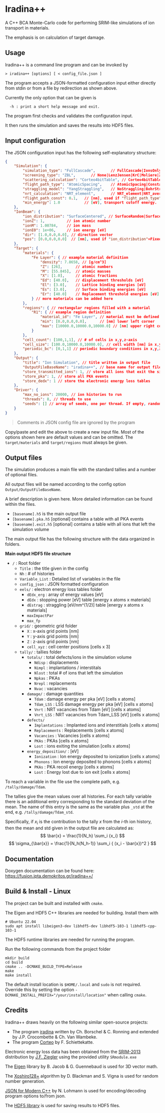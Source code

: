 # Iradina++

A C++ BCA Monte-Carlo code for performing SRIM-like simulations of ion
transport in materials.

The emphasis is on calculation of target damage.

## Usage

Iradina++ is a command line program and can be invoked by 

```
> iradina++ [options] [ < config_file.json ]
```
The program accepts a JSON-formatted configuration input either
directly from stdin or from a file by redirection
as shown above.

Currently the only option that can be given is 
```
  -h : print a short help message and exit.
```

The program first checks and validates the configuration input. 

It then runs the simulation and saves the results into HDF5 files.

## Input configuration

The JSON configuration input has the following self-explanatory structure:

```json
{
    "Simulation": {
        "simulation_type": "FullCascade",       // FullCascade|IonsOnly|CascadesOnly
        "screening_type": "ZBL",       // None|LenzJensen|KrC|Moliere|ZBL
        "scattering_calculation": "Corteo4bitTable", // Corteo4bitTable|Corteo6bitTable|ZBL_MAGICK|GCQuad
        "flight_path_type": "AtomicSpacing",    // AtomicSpacing|Constant|MendenhallWeller
        "straggling_model": "YangStraggling",   // NoStraggling|BohrStraggling|ChuStraggling|YangStraggling
        "nrt_calculation": "NRT_element",       // NRT_element|NRT_average
        "flight_path_const": 0.1,   // [nm], used if "flight_path_type"=Constant        
        "min_energy": 1.0           // [eV], transport cutoff energy.  
    },
    "IonBeam": {
        "ion_distribution": "SurfaceCentered", // SurfaceRandom|SurfaceCentered|FixedPos|VolumeCentered|VolumeRandom
        "ionZ": 1,          // ion atomic number
        "ionM": 1.00784,    // ion mass
        "ionE0": 1e+06,     // ion energy [eV] 
        "dir": [1.0,0.0,0.0], // direction vector
        "pos": [0.0,0.0,0.0]  // [nm], used if "ion_distribution"=Fixed
    },
    "Target": {
        "materials": { 
            "Fe Layer": { // example material definition
                "density": 7.8658, // [g/cm^3]
                "Z": [26],      // atomic numbers
                "M": [55.845],  // atomic masses
                "X": [1.0],     // atomic fractions 
                "Ed": [40.0],   // displacement thresholds [eV]
                "El": [3.0],    // Lattice binding energies [eV] 
                "Es": [3.0],    // Surface binding energies [eV]
                "Er": [40.0]    // Replacement threshold energies [eV]
            } // more materials can be added here
        },
        "regions": { // rectangular regions filled with a material
            "R1": { // example region definition
                "material_id": "Fe Layer", // material must be defined above
                "min": [0.0,0.0,0.0],      // [nm] lower left corner 
                "max": [10000.0,10000.0,10000.0] // [nm] upper right corner
            }
        },
        "cell_count": [100,1,1], // # of cells in x,y,z-axis  
        "cell_size": [100.0,10000.0,10000.0], // cell width [nm] in x,y,z
        "periodic_bc": [0,1,1] // periodic boundary conditions in x,y,z
    },
    "Output": {
        "title": "Ion Simulation", // title written in output file
        "OutputFileBaseName": "iradina++", // base name for output files
        "store_transmitted_ions": 1, // store all ions that exit the simulation
        "store_pka": 1, // store all PKA events
        "store_dedx": 1 // store the electronic energy loss tables
    },
    "Driver": {
        "max_no_ions": 20000, // ion histories to run
        "threads": 8, // threads to use
        "seeds": [] // array of seeds, one per thread. If empty, random seeds are used
    }
}
```

> Comments in JSON config file are ignored by the program

Copy/paste and edit the above to create a new input file.
Most of the options shown here are default values and can be omitted.
The `target/materials` and `target/regions` must always be given.

## Output files

The simulation produces a main file with the standard tallies and a number of
 optional files. 
 
 All output files will be named according to the config option `Output/OutputFileBaseName`.

 A brief description is given here. More detailed information can be found within the files. 

- `[basename].h5` is the main output file
- `[basename].pka.h5` [optional] contains a table with all PKA events
- `[basename].exit.h5` [optional] contains a table with all ions that left the simulation volume

The main output file has the following structure with the data organized in folders.

**Main output HDF5 file structure**
- `/` : Root folder
  - `Title` : the title given in the config
  - `Nh` : # of histories
  - `Variable_List` : Detailed list of variables in the file
  - `config_json` : JSON formatted configuration
  - `eels/` : electron energy loss tables folder
    - `dEdx_erg` : array of energy values [eV]
    - `dEdx` : stopping power [eV] table [energy x atoms x materials]    
    - `dEstrag` : straggling [eV/nm^(1/2)] table [energy x atoms x materials]
    - `maxImpactPar`
    - `max_fp`
  - `grid/` : geometric grid folder
    - `X` : x-axis grid points [nm]
    - `Y` : y-axis grid points [nm]
    - `Z` : z-axis grid points [nm]
    - `cell_xyz` : cell center positions [cells x 3]
  - `tally/`  : tallies folder
    - `totals/` : total defects/ions in the simulation volume
      - `Ndisp` : displacements
      - `Nimpl` : implantations / interstitals
      - `Nlost` : total # of ions that left the simulation
      - `Npkas` : PKAs
      - `Nrepl` : replacements
      - `Nvac`  : vacancies
    - `damage/` : damage quantities
      - `Tdam` : damage energy per pka [eV] [cells x atoms]
      - `Tdam_LSS` : LSS damage energy per pka [eV] [cells x atoms]
      - `Vnrt` : NRT vacancies from Tdam [eV] [cells x atoms]
      - `Vnrt_LSS` : NRT vacancies from Tdam_LSS [eV] [cells x atoms]
    - `defects/`
      - `Implantations` : Implanted ions and interstitials [cells x atoms]
      - `Replacements` : Replacements [cells x atoms]
      - `Vacancies` : Vacancies [cells x atoms]
      - `PKAs` : PKAs [cells x atoms] 
      - `Lost` : ions exiting the simulation [cells x atoms]
    - `energy_deposition/` : [eV]
      - `Ionization` : Ion energy deposited to ionization [cells x atoms]
      - `Phonons` : Ion energy deposited to phonons [cells x atoms]
      - `PKAs` : PKA recoil energy [cells x atoms]
      - `Lost`  : Energy lost due to ion exit [cells x atoms]

To reach a variable in the file use the complete path, e.g. `/tally/damage/Tdam`.

The tallies give the mean values over all histories.
For each tally variable there is an additional entry corresponding to the standard deviation of the mean. The name of this entry is the same as the variable plus `_std` at the end, e.g.   `/tally/damage/Tdam_std`.

Specifically, if $x_i$ is the contribution to the tally $x$ from the $i$-th ion history, then the mean and std given in the output file are calculated as:
$$
\bar{x} = \frac{1}{N_h} \sum_i {x_i}
$$
$$
\sigma_{\bar{x}} = \frac{1}{N_h(N_h-1)} \sum_i { (x_i - \bar{x})^2 }
$$

## Documentation

Doxygen documentation can be found here: https://fusion.ipta.demokritos.gr/iradina++/

## Build & Install - Linux

The project can be built and installed with `cmake`.

The Eigen and HDF5 C++ libraries are needed for building. Install them with
```
# Ubuntu 22.04
sudo apt install libeigen3-dev libhdf5-dev libhdf5-103-1 libhdf5-cpp-103-1
```  

The HDF5 runtime libraries are needed for running the program.

Run the following commands from the project folder

```
mkdir build
cd build
cmake .. -DCMAKE_BUILD_TYPE=Release
make
make install
```
The default install location is `$HOME/.local` and `sudo` is not required.
Override this by setting the option `-DCMAKE_INSTALL_PREFIX="/your/install/location"` when calling `cmake`. 



## Credits

Iradina++ draws heavily on the following similar open-source projects:

- The program [iradina](https://sourceforge.net/projects/iradina/) written by Ch. Borschel & C. Ronning and extended by J.P. Crocombette & Ch. Van Wambeke.
- The program [Corteo](http://www.lps.umontreal.ca/%7Eschiette/index.php?n=Recherche.Corteo) by F. Schiettekatte.

Electronic energy loss data has been obtained from the [SRIM-2013](http://www.srim.org/) distribution by  [J.F. Ziegler](ziegler[at]srim.org) using the provided utility `SRmodule.exe`

The [Eigen](http://eigen.tuxfamily.org/) library by B. Jacob & G. Guennebaud is used for 3D vector math.

The [Xoshiro128+](https://prng.di.unimi.it/) algorithm by D. Blackman and S. Vigna is used for random number generation.

[JSON for Modern C++](https://github.com/nlohmann/json) by N. Lohmann is used for encoding/decoding program options to/from json.

The [HDF5 library](https://github.com/HDFGroup/hdf5) is used for saving
results to HDF5 files.